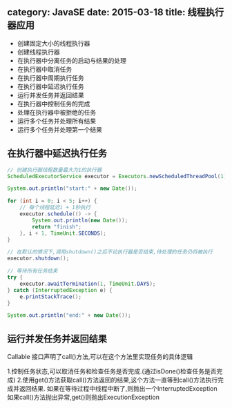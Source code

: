 category: JavaSE
date: 2015-03-18
title: 线程执行器应用
---

* 创建固定大小的线程执行器
* 创建线程执行器
* 在执行器中分离任务的启动与结果的处理
* 在执行器中取消任务
* 在执行器中周期执行任务
* 在执行器中延迟执行任务
* 运行并发任务并返回结果
* 在执行器中控制任务的完成
* 处理在执行器中被拒绝的任务
* 运行多个任务并处理所有结果
* 运行多个任务并处理第一个结果

## 在执行器中延迟执行任务
```java
// 创建执行器线程数量最大为1的执行器
ScheduledExecutorService executor = Executors.newScheduledThreadPool(1);

System.out.println("start:" + new Date());

for (int i = 0; i < 5; i++) {
	// 每个线程延迟i + 1秒执行
	executor.schedule(() -> {
		System.out.println(new Date());
		return "finish";
	}, i + 1, TimeUnit.SECONDS);
}

// 在默认的情况下,调用shutdown()之后不论执行器是否结束,待处理的任务仍将被执行
executor.shutdown();

// 等待所有任务结束
try {
	executor.awaitTermination(1, TimeUnit.DAYS);
} catch (InterruptedException e) {
	e.printStackTrace();
}

System.out.println("end:" + new Date());
```
## 运行并发任务并返回结果
Callable 接口声明了call()方法,可以在这个方法里实现任务的具体逻辑

1.控制任务状态,可以取消任务和检查任务是否完成.(通过isDone()检查任务是否完成)
2.使用get()方法获取call()方法返回的结果,这个方法一直等到call()方法执行完成并返回结果.   如果在等待过程中线程中断了,则抛出一个InterruptedException 如果call()方法抛出异常,get()则抛出ExecutionException
